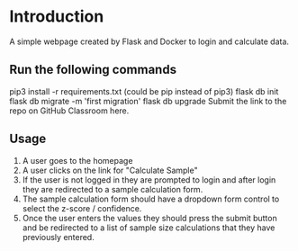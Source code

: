 # Introduction

A simple webpage created by Flask and Docker to login and calculate data.


## Run the following commands

pip3 install -r requirements.txt (could be pip instead of pip3)
flask db init
flask db migrate -m 'first migration'
flask db upgrade
Submit the link to the repo on GitHub Classroom here.

## Usage

1. A user goes to the homepage
2. A user clicks on the link for "Calculate Sample"
3. If the user is not logged in they are prompted to login and after login they are redirected to a sample calculation form.
4. The sample calculation form should have a dropdown form control to select the z-score / confidence.
5. Once the user enters the values they should press the submit button and be redirected to a list of sample size calculations that they have previously entered.
